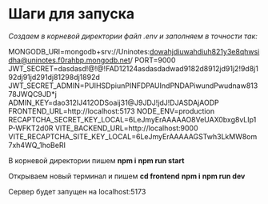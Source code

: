 # Шаги для запуска

_Создаем в корневой директории файл .env и заполняем в точности так:_

MONGODB_URI=mongodb+srv://Uninotes:dowahjdiuwahdiuh821y3e8qhwsidha@uninotes.f0rahbp.mongodb.net/
PORT=9000
JWT_SECRET=dasdasd!@!@!FAD12124asdasdadwad9182d8912jd91j2!9d8j192dj91jd291dj81298dj1892d
JWT_SECRET_ADMIN=PUIHSDpiunPINFDPAUIndPNDAPiwundPwudnaw81378JWQC9JD\*j
ADMIN_KEY=dao312IJ412ODSoaij31@J9JDJ!jdJ!DJASDAjAODP
FRONTEND_URL=http://localhost:5173
NODE_ENV=production
RECAPTCHA_SECRET_KEY_LOCAL=6LeJmyErAAAAAO8VeUAX0bxg8vLIp1P-WFKT2d0R
VITE_BACKEND_URL=http://localhost:9000
VITE_RECAPTCHA_SITE_KEY_LOCAL=6LeJmyErAAAAAGSTwh3LkMW8om7xh4WQ_1hoBeRI

В корневой директории пишем
**npm i**
**npm run start**

Открываем новый терминал и пишем
**cd frontend**
**npm i**
**npm run dev**

Сервер будет запущен на localhost:5173
